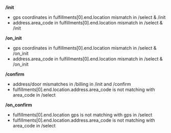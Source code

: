 **/init**
- gps coordinates in fulfillments[0].end.location mismatch in /select & /init
- address.area_code in fulfillments[0].end.location mismatch in /select & /init

**/on_init**
- gps coordinates in fulfillments[0].end.location mismatch in /select & /on_init
- address.area_code in fulfillments[0].end.location mismatch in /select & /on_init

**/confirm**
- address/door mismatches in /billing in /init and /confirm
- fulfillments[0].end.location.address.area_code is not matching with area_code in /select

**/on_confirm**
- fulfillments[0].end.location gps is not matching with gps in /select
- fulfillments[0].end.location.address.area_code is not matching with area_code in /select

